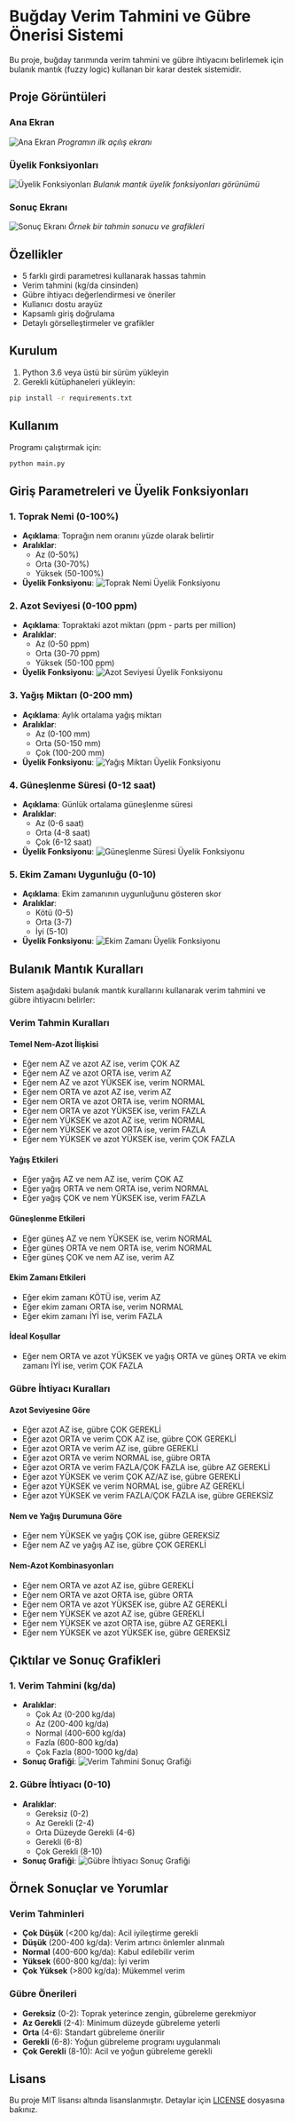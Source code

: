 # Buğday Verim Tahmini ve Gübre Önerisi Sistemi

Bu proje, buğday tarımında verim tahmini ve gübre ihtiyacını belirlemek için bulanık mantık (fuzzy logic) kullanan bir karar destek sistemidir.

## Proje Görüntüleri

### Ana Ekran
![Ana Ekran](arayuz.png)
*Programın ilk açılış ekranı*

### Üyelik Fonksiyonları
![Üyelik Fonksiyonları](uyelik.png)
*Bulanık mantık üyelik fonksiyonları görünümü*

### Sonuç Ekranı
![Sonuç Ekranı](sonuc.png)
*Örnek bir tahmin sonucu ve grafikleri*

## Özellikler

- 5 farklı girdi parametresi kullanarak hassas tahmin
- Verim tahmini (kg/da cinsinden)
- Gübre ihtiyacı değerlendirmesi ve öneriler
- Kullanıcı dostu arayüz
- Kapsamlı giriş doğrulama
- Detaylı görselleştirmeler ve grafikler

## Kurulum

1. Python 3.6 veya üstü bir sürüm yükleyin
2. Gerekli kütüphaneleri yükleyin:
```bash
pip install -r requirements.txt
```

## Kullanım

Programı çalıştırmak için:
```bash
python main.py
```

## Giriş Parametreleri ve Üyelik Fonksiyonları

### 1. Toprak Nemi (0-100%)
- **Açıklama**: Toprağın nem oranını yüzde olarak belirtir
- **Aralıklar**:
  - Az (0-50%)
  - Orta (30-70%)
  - Yüksek (50-100%)
- **Üyelik Fonksiyonu**:
![Toprak Nemi Üyelik Fonksiyonu](images/membership_1.png)

### 2. Azot Seviyesi (0-100 ppm)
- **Açıklama**: Topraktaki azot miktarı (ppm - parts per million)
- **Aralıklar**:
  - Az (0-50 ppm)
  - Orta (30-70 ppm)
  - Yüksek (50-100 ppm)
- **Üyelik Fonksiyonu**:
![Azot Seviyesi Üyelik Fonksiyonu](images/membership_2.png)

### 3. Yağış Miktarı (0-200 mm)
- **Açıklama**: Aylık ortalama yağış miktarı
- **Aralıklar**:
  - Az (0-100 mm)
  - Orta (50-150 mm)
  - Çok (100-200 mm)
- **Üyelik Fonksiyonu**:
![Yağış Miktarı Üyelik Fonksiyonu](images/membership_3.png)

### 4. Güneşlenme Süresi (0-12 saat)
- **Açıklama**: Günlük ortalama güneşlenme süresi
- **Aralıklar**:
  - Az (0-6 saat)
  - Orta (4-8 saat)
  - Çok (6-12 saat)
- **Üyelik Fonksiyonu**:
![Güneşlenme Süresi Üyelik Fonksiyonu](images/membership_4.png)

### 5. Ekim Zamanı Uygunluğu (0-10)
- **Açıklama**: Ekim zamanının uygunluğunu gösteren skor
- **Aralıklar**:
  - Kötü (0-5)
  - Orta (3-7)
  - İyi (5-10)
- **Üyelik Fonksiyonu**:
![Ekim Zamanı Üyelik Fonksiyonu](images/membership_5.png)

## Bulanık Mantık Kuralları

Sistem aşağıdaki bulanık mantık kurallarını kullanarak verim tahmini ve gübre ihtiyacını belirler:

### Verim Tahmin Kuralları

#### Temel Nem-Azot İlişkisi
- Eğer nem AZ ve azot AZ ise, verim ÇOK AZ
- Eğer nem AZ ve azot ORTA ise, verim AZ
- Eğer nem AZ ve azot YÜKSEK ise, verim NORMAL
- Eğer nem ORTA ve azot AZ ise, verim AZ
- Eğer nem ORTA ve azot ORTA ise, verim NORMAL
- Eğer nem ORTA ve azot YÜKSEK ise, verim FAZLA
- Eğer nem YÜKSEK ve azot AZ ise, verim NORMAL
- Eğer nem YÜKSEK ve azot ORTA ise, verim FAZLA
- Eğer nem YÜKSEK ve azot YÜKSEK ise, verim ÇOK FAZLA

#### Yağış Etkileri
- Eğer yağış AZ ve nem AZ ise, verim ÇOK AZ
- Eğer yağış ORTA ve nem ORTA ise, verim NORMAL
- Eğer yağış ÇOK ve nem YÜKSEK ise, verim FAZLA

#### Güneşlenme Etkileri
- Eğer güneş AZ ve nem YÜKSEK ise, verim NORMAL
- Eğer güneş ORTA ve nem ORTA ise, verim NORMAL
- Eğer güneş ÇOK ve nem AZ ise, verim AZ

#### Ekim Zamanı Etkileri
- Eğer ekim zamanı KÖTÜ ise, verim AZ
- Eğer ekim zamanı ORTA ise, verim NORMAL
- Eğer ekim zamanı İYİ ise, verim FAZLA

#### İdeal Koşullar
- Eğer nem ORTA ve azot YÜKSEK ve yağış ORTA ve güneş ORTA ve ekim zamanı İYİ ise, verim ÇOK FAZLA

### Gübre İhtiyacı Kuralları

#### Azot Seviyesine Göre
- Eğer azot AZ ise, gübre ÇOK GEREKLİ
- Eğer azot ORTA ve verim ÇOK AZ ise, gübre ÇOK GEREKLİ
- Eğer azot ORTA ve verim AZ ise, gübre GEREKLİ
- Eğer azot ORTA ve verim NORMAL ise, gübre ORTA
- Eğer azot ORTA ve verim FAZLA/ÇOK FAZLA ise, gübre AZ GEREKLİ
- Eğer azot YÜKSEK ve verim ÇOK AZ/AZ ise, gübre GEREKLİ
- Eğer azot YÜKSEK ve verim NORMAL ise, gübre AZ GEREKLİ
- Eğer azot YÜKSEK ve verim FAZLA/ÇOK FAZLA ise, gübre GEREKSİZ

#### Nem ve Yağış Durumuna Göre
- Eğer nem YÜKSEK ve yağış ÇOK ise, gübre GEREKSİZ
- Eğer nem AZ ve yağış AZ ise, gübre ÇOK GEREKLİ

#### Nem-Azot Kombinasyonları
- Eğer nem ORTA ve azot AZ ise, gübre GEREKLİ
- Eğer nem ORTA ve azot ORTA ise, gübre ORTA
- Eğer nem ORTA ve azot YÜKSEK ise, gübre AZ GEREKLİ
- Eğer nem YÜKSEK ve azot AZ ise, gübre GEREKLİ
- Eğer nem YÜKSEK ve azot ORTA ise, gübre AZ GEREKLİ
- Eğer nem YÜKSEK ve azot YÜKSEK ise, gübre GEREKSİZ

## Çıktılar ve Sonuç Grafikleri

### 1. Verim Tahmini (kg/da)
- **Aralıklar**:
  - Çok Az (0-200 kg/da)
  - Az (200-400 kg/da)
  - Normal (400-600 kg/da)
  - Fazla (600-800 kg/da)
  - Çok Fazla (800-1000 kg/da)
- **Sonuç Grafiği**:
![Verim Tahmini Sonuç Grafiği](images/verim_sonuc.png)

### 2. Gübre İhtiyacı (0-10)
- **Aralıklar**:
  - Gereksiz (0-2)
  - Az Gerekli (2-4)
  - Orta Düzeyde Gerekli (4-6)
  - Gerekli (6-8)
  - Çok Gerekli (8-10)
- **Sonuç Grafiği**:
![Gübre İhtiyacı Sonuç Grafiği](images/gubre_sonuc.png)

## Örnek Sonuçlar ve Yorumlar

### Verim Tahminleri
- **Çok Düşük** (<200 kg/da): Acil iyileştirme gerekli
- **Düşük** (200-400 kg/da): Verim artırıcı önlemler alınmalı
- **Normal** (400-600 kg/da): Kabul edilebilir verim
- **Yüksek** (600-800 kg/da): İyi verim
- **Çok Yüksek** (>800 kg/da): Mükemmel verim

### Gübre Önerileri
- **Gereksiz** (0-2): Toprak yeterince zengin, gübreleme gerekmiyor
- **Az Gerekli** (2-4): Minimum düzeyde gübreleme yeterli
- **Orta** (4-6): Standart gübreleme önerilir
- **Gerekli** (6-8): Yoğun gübreleme programı uygulanmalı
- **Çok Gerekli** (8-10): Acil ve yoğun gübreleme gerekli

## Lisans

Bu proje MIT lisansı altında lisanslanmıştır. Detaylar için [LICENSE](LICENSE) dosyasına bakınız. 
